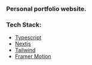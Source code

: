### Personal portfolio website.

### Tech Stack:

-   [Typescript](https://www.typescriptlang.org/docs/)
-   [Nextjs](https://nextjs.org/)
-   [Tailwind](https://tailwindcss.com/)
-   [Framer Motion](https://www.framer.com/motion/)
